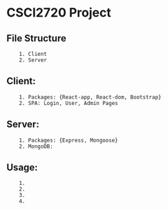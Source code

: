 # CSCI2720 Project

   ## File Structure 
        1. Client
        2. Server 


   ## Client:
        1. Packages: {React-app, React-dom, Bootstrap}
        2. SPA: Login, User, Admin Pages 


  ##  Server:
        1. Packages: {Express, Mongoose}
        2. MongoDB: 


  ##  Usage:
        1. 
        2.
        3.
        4.
    
